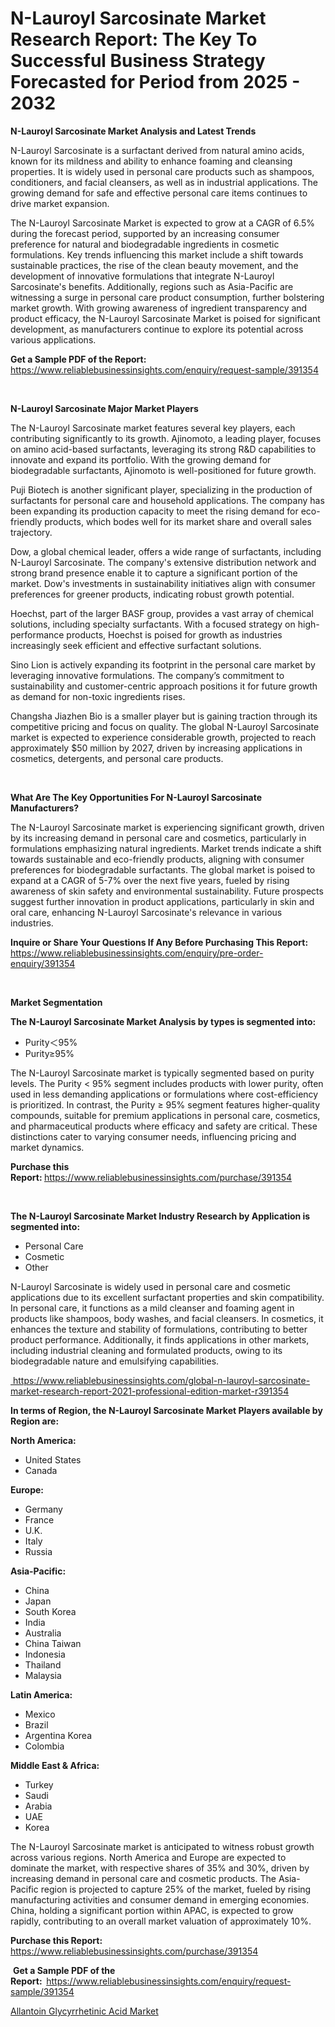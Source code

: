 <p><h1>N-Lauroyl Sarcosinate Market Research Report: The Key To Successful Business Strategy Forecasted for Period from 2025 - 2032</h1></p><p><strong>N-Lauroyl Sarcosinate Market Analysis and Latest Trends</strong></p>
<p><p>N-Lauroyl Sarcosinate is a surfactant derived from natural amino acids, known for its mildness and ability to enhance foaming and cleansing properties. It is widely used in personal care products such as shampoos, conditioners, and facial cleansers, as well as in industrial applications. The growing demand for safe and effective personal care items continues to drive market expansion.</p><p>The N-Lauroyl Sarcosinate Market is expected to grow at a CAGR of 6.5% during the forecast period, supported by an increasing consumer preference for natural and biodegradable ingredients in cosmetic formulations. Key trends influencing this market include a shift towards sustainable practices, the rise of the clean beauty movement, and the development of innovative formulations that integrate N-Lauroyl Sarcosinate's benefits. Additionally, regions such as Asia-Pacific are witnessing a surge in personal care product consumption, further bolstering market growth. With growing awareness of ingredient transparency and product efficacy, the N-Lauroyl Sarcosinate Market is poised for significant development, as manufacturers continue to explore its potential across various applications.</p></p>
<p><strong>Get a Sample PDF of the Report:&nbsp;</strong> <a href="https://www.reliablebusinessinsights.com/enquiry/request-sample/391354?utm_campaign=2811&utm_medium=2&utm_source=Github&utm_content=ia&utm_term=29032025&utm_id=n-lauroyl-sarcosinate">https://www.reliablebusinessinsights.com/enquiry/request-sample/391354</a></p>
<p>&nbsp;</p>
<p><strong>N-Lauroyl Sarcosinate Major Market Players</strong></p>
<p><p>The N-Lauroyl Sarcosinate market features several key players, each contributing significantly to its growth. Ajinomoto, a leading player, focuses on amino acid-based surfactants, leveraging its strong R&D capabilities to innovate and expand its portfolio. With the growing demand for biodegradable surfactants, Ajinomoto is well-positioned for future growth.</p><p>Puji Biotech is another significant player, specializing in the production of surfactants for personal care and household applications. The company has been expanding its production capacity to meet the rising demand for eco-friendly products, which bodes well for its market share and overall sales trajectory.</p><p>Dow, a global chemical leader, offers a wide range of surfactants, including N-Lauroyl Sarcosinate. The company's extensive distribution network and strong brand presence enable it to capture a significant portion of the market. Dow's investments in sustainability initiatives align with consumer preferences for greener products, indicating robust growth potential.</p><p>Hoechst, part of the larger BASF group, provides a vast array of chemical solutions, including specialty surfactants. With a focused strategy on high-performance products, Hoechst is poised for growth as industries increasingly seek efficient and effective surfactant solutions.</p><p>Sino Lion is actively expanding its footprint in the personal care market by leveraging innovative formulations. The company’s commitment to sustainability and customer-centric approach positions it for future growth as demand for non-toxic ingredients rises.</p><p>Changsha Jiazhen Bio is a smaller player but is gaining traction through its competitive pricing and focus on quality. The global N-Lauroyl Sarcosinate market is expected to experience considerable growth, projected to reach approximately $50 million by 2027, driven by increasing applications in cosmetics, detergents, and personal care products.</p></p>
<p>&nbsp;</p>
<p><strong>What Are The Key Opportunities For N-Lauroyl Sarcosinate Manufacturers?</strong></p>
<p><p>The N-Lauroyl Sarcosinate market is experiencing significant growth, driven by its increasing demand in personal care and cosmetics, particularly in formulations emphasizing natural ingredients. Market trends indicate a shift towards sustainable and eco-friendly products, aligning with consumer preferences for biodegradable surfactants. The global market is poised to expand at a CAGR of 5-7% over the next five years, fueled by rising awareness of skin safety and environmental sustainability. Future prospects suggest further innovation in product applications, particularly in skin and oral care, enhancing N-Lauroyl Sarcosinate's relevance in various industries.</p></p>
<p><strong>Inquire or Share Your Questions If Any Before Purchasing This Report:</strong> <a href="https://www.reliablebusinessinsights.com/enquiry/pre-order-enquiry/391354?utm_campaign=2811&utm_medium=2&utm_source=Github&utm_content=ia&utm_term=29032025&utm_id=n-lauroyl-sarcosinate">https://www.reliablebusinessinsights.com/enquiry/pre-order-enquiry/391354</a></p>
<p>&nbsp;</p>
<p><strong>Market Segmentation</strong></p>
<p><strong>The N-Lauroyl Sarcosinate Market Analysis by types is segmented into:</strong></p>
<p><ul><li>Purity＜95%</li><li>Purity≥95%</li></ul></p>
<p><p>The N-Lauroyl Sarcosinate market is typically segmented based on purity levels. The Purity < 95% segment includes products with lower purity, often used in less demanding applications or formulations where cost-efficiency is prioritized. In contrast, the Purity ≥ 95% segment features higher-quality compounds, suitable for premium applications in personal care, cosmetics, and pharmaceutical products where efficacy and safety are critical. These distinctions cater to varying consumer needs, influencing pricing and market dynamics.</p></p>
<p><strong>Purchase this Report:&nbsp;</strong><a href="https://www.reliablebusinessinsights.com/purchase/391354?utm_campaign=2811&utm_medium=2&utm_source=Github&utm_content=ia&utm_term=29032025&utm_id=n-lauroyl-sarcosinate">https://www.reliablebusinessinsights.com/purchase/391354</a></p>
<p>&nbsp;</p>
<p><strong>The N-Lauroyl Sarcosinate Market Industry Research by Application is segmented into:</strong></p>
<p><ul><li>Personal Care</li><li>Cosmetic</li><li>Other</li></ul></p>
<p><p>N-Lauroyl Sarcosinate is widely used in personal care and cosmetic applications due to its excellent surfactant properties and skin compatibility. In personal care, it functions as a mild cleanser and foaming agent in products like shampoos, body washes, and facial cleansers. In cosmetics, it enhances the texture and stability of formulations, contributing to better product performance. Additionally, it finds applications in other markets, including industrial cleaning and formulated products, owing to its biodegradable nature and emulsifying capabilities.</p></p>
<p><a href="https://www.reliablebusinessinsights.com/global-n-lauroyl-sarcosinate-market-research-report-2021-professional-edition-market-r391354?utm_campaign=2811&utm_medium=2&utm_source=Github&utm_content=ia&utm_term=29032025&utm_id=n-lauroyl-sarcosinate">&nbsp;https://www.reliablebusinessinsights.com/global-n-lauroyl-sarcosinate-market-research-report-2021-professional-edition-market-r391354</a></p>
<p><strong>In terms of Region, the N-Lauroyl Sarcosinate Market Players available by Region are:</strong></p>
<p>
    <p> <strong> North America: </strong>
        <ul>
            <li>United States</li>
            <li>Canada</li>
        </ul>
        </p> 
    <p> <strong> Europe: </strong>
        <ul>
            <li>Germany</li>
            <li>France</li>
            <li>U.K.</li>
            <li>Italy</li>
            <li>Russia</li>
        </ul>
        </p> 
    <p> <strong> Asia-Pacific: </strong>
        <ul>
            <li>China</li>
            <li>Japan</li>
            <li>South Korea</li>
            <li>India</li>
            <li>Australia</li>
            <li>China Taiwan</li>
            <li>Indonesia</li>
            <li>Thailand</li>
            <li>Malaysia</li>
        </ul>
        </p> 
    <p> <strong> Latin America: </strong>
        <ul>
            <li>Mexico</li>
            <li>Brazil</li>
            <li>Argentina Korea</li>
            <li>Colombia</li>
        </ul>
        </p> 
    <p> <strong> Middle East & Africa: </strong>
        <ul>
            <li>Turkey</li>
            <li>Saudi</li>
            <li>Arabia</li>
            <li>UAE</li>
            <li>Korea</li>
        </ul>
    </p>
    </p>
<p><p>The N-Lauroyl Sarcosinate market is anticipated to witness robust growth across various regions. North America and Europe are expected to dominate the market, with respective shares of 35% and 30%, driven by increasing demand in personal care and cosmetic products. The Asia-Pacific region is projected to capture 25% of the market, fueled by rising manufacturing activities and consumer demand in emerging economies. China, holding a significant portion within APAC, is expected to grow rapidly, contributing to an overall market valuation of approximately 10%.</p></p>
<p><strong>Purchase this Report: </strong><a href="https://www.reliablebusinessinsights.com/purchase/391354?utm_campaign=2811&utm_medium=2&utm_source=Github&utm_content=ia&utm_term=29032025&utm_id=n-lauroyl-sarcosinate">https://www.reliablebusinessinsights.com/purchase/391354</a></p>
<p>&nbsp;<strong>Get a Sample PDF of the Report:&nbsp;&nbsp;</strong><a href="https://www.reliablebusinessinsights.com/enquiry/request-sample/391354?utm_campaign=2811&utm_medium=2&utm_source=Github&utm_content=ia&utm_term=29032025&utm_id=n-lauroyl-sarcosinate">https://www.reliablebusinessinsights.com/enquiry/request-sample/391354</a></p>
<p><strong></strong></p>
<p><p><a href="https://github.com/tumacaakesha78/Market-Research-Report-List-1/blob/main/allantoin-glycyrrhetinic-acid-market.md?utm_campaign=2811&utm_medium=2&utm_source=Github&utm_content=ia&utm_term=29032025&utm_id=n-lauroyl-sarcosinate">Allantoin Glycyrrhetinic Acid Market</a></p></p>